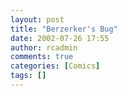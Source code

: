 ```yaml
---
layout: post
title: "Berzerker's Bug"
date: 2002-07-26 17:55
author: rcadmin
comments: true
categories: [Comics]
tags: []
---
```

<!--more--><img src="http://dl.bitsmack.com/comics/20020726.gif" alt="" />
